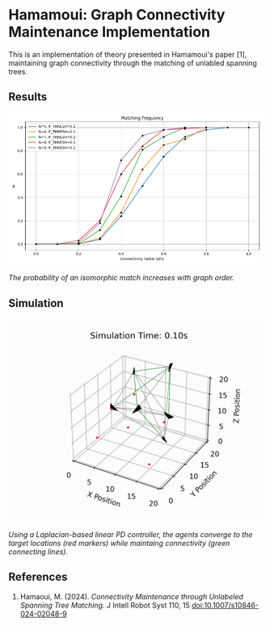 # Hamamoui: Graph Connectivity Maintenance Implementation

This is an implementation of theory presented in Hamamoui's paper [1], maintaining graph connectivity through the matching of unlabled spanning trees.

## Results

![Matching Frequencies](https://github.com/ericjhkim/hamamoui-connectivity/blob/main/fm_by_order.png)

_The probability of an isomorphic match increases with graph order._

## Simulation

![Simulation](https://github.com/ericjhkim/hamamoui-connectivity/blob/main/visualizations/anim_20250114_213707.gif)

_Using a Laplacian-based linear PD controller, the agents converge to the target locations (red markers) while maintaing connectivity (green connecting lines)._

## References
  1. Hamaoui, M. (2024). *Connectivity Maintenance through Unlabeled Spanning Tree Matching*. J Intell Robot Syst 110, 15 [doi:10.1007/s10846-024-02048-9](https://doi.org/10.1007/s10846-024-02048-9)